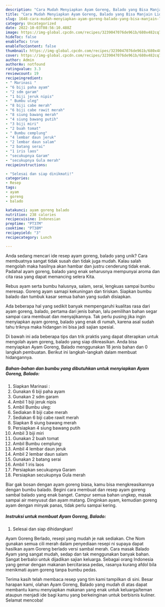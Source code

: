 ```yaml
---
description: "Cara Mudah Menyiapkan Ayam Goreng, Balado yang Bisa Manjain Lidah"
title: "Cara Mudah Menyiapkan Ayam Goreng, Balado yang Bisa Manjain Lidah"
slug: 1648-cara-mudah-menyiapkan-ayam-goreng-balado-yang-bisa-manjain-lidah
category: Uncategorized
date: 2022-10-03T08:56:10.488Z
image: https://img-global.cpcdn.com/recipes/3239047076de961b/680x482cq70/ayam-goreng-balado-foto-resep-utama.jpg
hideToc: false
enableToc: true
enableTocContent: false
thumbnail: https://img-global.cpcdn.com/recipes/3239047076de961b/680x482cq70/ayam-goreng-balado-foto-resep-utama.jpg
cover: https://img-global.cpcdn.com/recipes/3239047076de961b/680x482cq70/ayam-goreng-balado-foto-resep-utama.jpg
author: Admin
authorAv: notfound
ratingvalue: 3.3
reviewcount: 19
recipeingredient:
- " Marinasi "
- "6 biji paha ayam"
- "2 sdm garam"
- "1 biji jeruk nipis"
- " Bumbu uleg"
- "8 biji cabe merah"
- "6 biji cabe rawit merah"
- "8 siung bawang merah"
- "4 siung bawang putih"
- "3 biji miri"
- "2 buah tomat"
- " Bumbu cemplung"
- "4 lembar daun jeruk"
- "2 lembar daun salam"
- "2 batang serai"
- "1 iris laos"
- "secukupnya Garam"
- "secukupnya Gula merah"
recipeinstructions:

- "Selesai dan siap dinikmati!"
categories:
- Resep
tags:
- ayam
- goreng
- balado

katakunci: ayam goreng balado 
nutrition: 238 calories
recipecuisine: Indonesian
preptime: "PT37M"
cooktime: "PT38M"
recipeyield: "3"
recipecategory: Lunch

---
```





Anda sedang mencari ide resep ayam goreng, balado yang unik? Cara membuatnya sangat tidak susah dan tidak juga mudah. Kalau salah mengolah maka hasilnya akan hambar dan justru cenderung tidak enak. Padahal ayam goreng, balado yang enak seharusnya mempunyai aroma dan cita rasa yang dapat memancing selera Kita.





Rebus ayam serta bumbu halusnya, salam, serai, lengkuas sampai bumbu meresap. Goreng ayam samapi kekuningan dan tiriskan. Siapkan bumbu balado dan tumbuk kasar semua bahan yang sudah disiapkan.

Ada beberapa hal yang sedikit banyak mempengaruhi kualitas rasa dari ayam goreng, balado, pertama dari jenis bahan, lalu pemilihan bahan segar sampai cara membuat dan menyajikannya. Tak perlu pusing jika ingin menyiapkan ayam goreng, balado yang enak di rumah, karena asal sudah tahu triknya maka hidangan ini bisa jadi sajian spesial.






Di bawah ini ada beberapa tips dan trik praktis yang dapat diterapkan untuk mengolah ayam goreng, balado yang siap dikreasikan. Anda bisa menyiapkan Ayam Goreng, Balado menggunakan 18 jenis bahan dan 0 langkah pembuatan. Berikut ini langkah-langkah dalam membuat hidangannya.

<!--inarticleads1-->

##### Bahan-bahan dan bumbu yang dibutuhkan untuk menyiapkan Ayam Goreng, Balado:

1. Siapkan  Marinasi :
1. Gunakan 6 biji paha ayam
1. Gunakan 2 sdm garam
1. Ambil 1 biji jeruk nipis
1. Ambil  Bumbu uleg:
1. Sediakan 8 biji cabe merah
1. Sediakan 6 biji cabe rawit merah
1. Siapkan 8 siung bawang merah
1. Persiapkan 4 siung bawang putih
1. Ambil 3 biji miri
1. Gunakan 2 buah tomat
1. Ambil  Bumbu cemplung:
1. Ambil 4 lembar daun jeruk
1. Ambil 2 lembar daun salam
1. Gunakan 2 batang serai
1. Ambil 1 iris laos
1. Persiapkan secukupnya Garam
1. Persiapkan secukupnya Gula merah


Biar gak bosan dengan ayam goreng biasa, kamu bisa mengkreasikannya dengan bumbu balado. Begini cara membuat dan resep ayam goreng sambal balado yang enak banget. Campur semua bahan ungkep, masak sampai air menyusut dan ayam matang. Dinginkan ayam, kemudian goreng ayam dengan minyak panas, tidak perlu sampai kering. 

<!--inarticleads2-->

##### Instruksi untuk membuat Ayam Goreng, Balado:


1. Selesai dan siap dihidangkan!

Ayam Goreng Berlado, resepi yang mudah je nak sediakan. Che Nom gunakan semua cili merah dalam penyediaan resepi ni supaya dapat hasilkan ayam Goreng berlado versi sambal merah. Cara masak Balado Ayam yang sangat mudah, sedap dan tak menggunakan banyak bahan. Sangat berbaloi untuk dijadikan sajian keluarga. Sebagai orang Indonesia yang gemar dengan makanan bercitarasa pedas, rasanya kurang afdol bila menikmati ayam goreng tanpa bumbu pedas. 

Terima kasih telah membaca resep yang tim kami tampilkan di sini. Besar harapan kami, olahan Ayam Goreng, Balado yang mudah di atas dapat membantu kamu menyiapkan makanan yang enak untuk keluarga/teman ataupun menjadi ide bagi kamu yang berkeinginan untuk berbisnis kuliner. Selamat mencoba!
